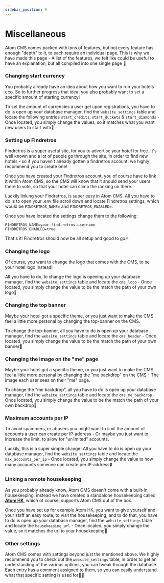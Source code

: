 ```yaml
---
sidebar_position: 9
---
```


# Miscellaneous
Atom CMS comes packed with tons of features, but not every feature has enough "depth" to it, to each require an individual page. This is why we have made this page - A list of the features, we felt like could be useful to have an explanation, but all compiled into one single page 📝

### Changing start currency
You probably already have an idea about how you want to run your hotels eco. So to further progress that idea, you also probably want to set a specific amount of starting currency!

To set the amount of currencies a user get upon registrations, you have to do is open up your database manager, find the ``website_settings`` table and locate the following entries ``start_credits``, ``start_duckets`` & ``start_diamonds`` - Once located, you simply change the values, so it matches  what you want new users to start with💸

### Setting up Findretros
Findretros is a super useful site, for you to advertise your hotel for free. It's well known and a lot of people go through the site, in order to find new hotels - so if you haven't already gotten a findretros account, we highly recommend you to create one!

Once you have created your Findretros account, you of course have to link it within Atom CMS, so the CMS will know that it should send your users there to vote, so that your hotel can climb the ranking on there.

Luckily linking your Findretros, is super easy in Atom CMS. All you have to do is to open your .env file scroll down and locate Findretros settings, which would be ``FINDRETROS_NAME=`` and ``FINDRETROS_ENABLED=``.

Once you have located the settings change them to the following:
```dotenv title=".env"
FINDRETROS_NAME=your-find-retros-username
FINDRETROS_ENABLED=true
```

That's it! Findretros should now be all setup and good to go🔥

### Changing the logo
Of course, you want to change the logo that comes with the CMS, to be your hotel logo instead!

All you have to do, to change the logo is opening up your database manager, find the ``website_settings`` table and locate the ``cms_logo`` - Once located, you simply change the value to be the match the path of your own logo🎨 

### Changing the top banner
Maybe your hotel got a specific theme, or you just want to make the CMS feel a little more personal by changing the top-banner on the CMS.

To change the top-banner, all you have to do is open up your database manager, find the ``website_settings`` table and locate the ``cms_header`` - Once located, you simply change the value to be the match the path of your own banner🎨 

### Changing the image on the "me" page
Maybe your hotel got a specific theme, or you just want to make the CMS feel a little more personal by changing the "me backdrop" on the CMS - The image each user sees on their "me" page.

To change the "me backdrop", all you have to do is open up your database manager, find the ``website_settings`` table and locate the ``cms_me_backdrop`` - Once located, you simply change the value to be the match the path of your own backdrop🎨 

### Maximum accounts per IP
To avoid spammers, or abusers you might want to limit the amount of accounts a user can create per IP-address - Or maybe you just want to increase the limit, to allow for "unlimited" accounts.

Luckily, this is a super simple change! All you have to do is open up your database manager, find the ``website_settings`` table and locate the ``max_accounts_per_ip`` - Once located, you simply change the value to how many accounts someone can create per IP-address🔒️ 

### Linking a remote housekeeping
As you probably already know, Atom CMS doesn't come with a built-in housekeeping, instead we have created a standalone housekeeping called [**Atom HK**](https://retros.guide/docs/category/atom-hk), which of course, supports Atom CMS out of the box.

Once you have set up for example Atom HK, you want to give yourself and your staff an easy route, to visit the housekeeping, and to do that, you have to do is open up your database manager, find the ``website_settings`` table and locate the ``housekeeping_url`` - Once located, you simply change the value, so it matches the url to your housekeeping🔐

### Other settings
Atom CMS comes with settings beyond just the mentioned above. We highly recommend you to check out the ``website_settings`` table, in order to get an understanding of the various options, you can tweak through the database. Each entry has a comment assigned to them, so you can easily understand what that specific setting is used for🧑‍💻